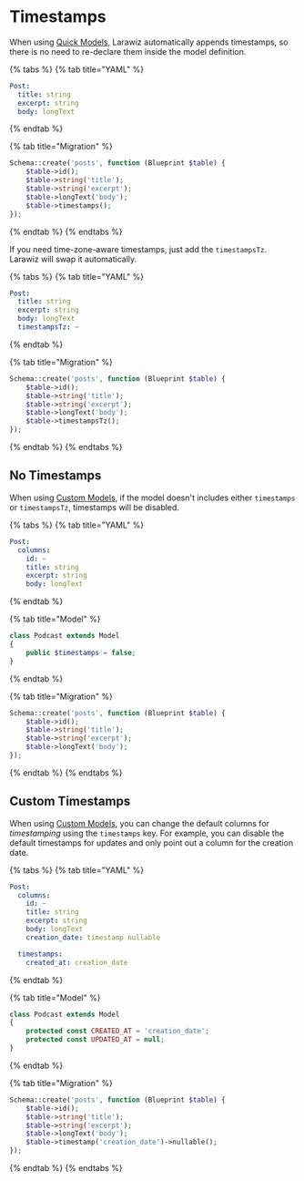 # Timestamps

When using [Quick Models](../#quick-model), Larawiz automatically appends timestamps, so there is no need to re-declare them inside the model definition.

{% tabs %}
{% tab title="YAML" %}
```yaml
Post:
  title: string
  excerpt: string
  body: longText
```
{% endtab %}

{% tab title="Migration" %}
```php
Schema::create('posts', function (Blueprint $table) {
    $table->id();
    $table->string('title');
    $table->string('excerpt');
    $table->longText('body');
    $table->timestamps();
});
```
{% endtab %}
{% endtabs %}

If you need time-zone-aware timestamps, just add the `timestampsTz`. Larawiz will swap it automatically.

{% tabs %}
{% tab title="YAML" %}
```yaml
Post:
  title: string
  excerpt: string
  body: longText
  timestampsTz: ~
```
{% endtab %}

{% tab title="Migration" %}
```php
Schema::create('posts', function (Blueprint $table) {
    $table->id();
    $table->string('title');
    $table->string('excerpt');
    $table->longText('body');
    $table->timestampsTz();
});
```
{% endtab %}
{% endtabs %}

## No Timestamps

When using [Custom Models](../#custom-model), if the model doesn't includes either `timestamps` or `timestampsTz`, timestamps will be disabled.

{% tabs %}
{% tab title="YAML" %}
```yaml
Post:
  columns:
    id: ~
    title: string
    excerpt: string
    body: longText
```
{% endtab %}

{% tab title="Model" %}
```php
class Podcast extends Model
{
    public $timestamps = false;
}
```
{% endtab %}

{% tab title="Migration" %}
```php
Schema::create('posts', function (Blueprint $table) {
    $table->id();
    $table->string('title');
    $table->string('excerpt');
    $table->longText('body');
});
```
{% endtab %}
{% endtabs %}

## Custom Timestamps

When using [Custom Models](../#custom-model), you can change the default columns for _timestamping_ using the `timestamps` key. For example, you can disable the default timestamps for updates and only point out a column for the creation date.

{% tabs %}
{% tab title="YAML" %}
```yaml
Post:
  columns:
    id: ~
    title: string
    excerpt: string
    body: longText
    creation_date: timestamp nullable

  timestamps:
    created_at: creation_date
```
{% endtab %}

{% tab title="Model" %}
```php
class Podcast extends Model
{
    protected const CREATED_AT = 'creation_date';
    protected const UPDATED_AT = null;
}
```
{% endtab %}

{% tab title="Migration" %}
```php
Schema::create('posts', function (Blueprint $table) {
    $table->id();
    $table->string('title');
    $table->string('excerpt');
    $table->longText('body');
    $table->timestamp('creation_date')->nullable();
});
```
{% endtab %}
{% endtabs %}

